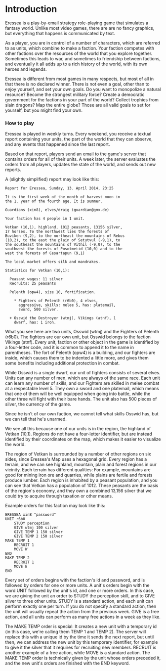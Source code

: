 # Introduction

Eressea is a play-by-email strategy role-playing game that simulates a fantasy world. Unlike most video games, there are are no fancy graphics, but everything that happens is communicated by text.

As a player, you are in control of a number of characters, which are referred to as units, which combine to make a faction. Your faction competes with other factions over the resources of the world that you explore together. Sometimes this leads to war, and sometimes to friendship between factions, and eventually it all adds up to a rich history of the world, with its own heroes and legends.

Eressea is different from most games in many respects, but most of all in that there is no declared winner. There is not even a goal, other than to enjoy yourself, and set your own goals. Do you want to monopolize a natural resource? Become the strongest military force? Create a democratic government for the factions in your part of the world? Collect trophies from slain dragons? Map the entire globe? Those are all valid goals to set for yourself, but you might find your own.

### How to play

Eressea is played in weekly turns. Every weekend, you receive a textual report containing your units, the part of the world that they can observe, and any events that happened since the last report. 

Based on that report, players send an email to the game's server that contains orders for all of their units. A week later, the server evaluates the orders from all players, updates the state of the world, and sends out new reports.

A (slightly simplified) report may look like this:

	Report for Eressea, Sunday, 13. April 2014, 23:25

	It is the first week of the month of harvest moon in
	the 1. year of the fourth age. It is summer.

	Guardians (xin8), elves/draig (guardian@gmx.de)

	Your faction has 4 people in 1 unit.

	Vetkan (10,1), highland, 1012 peasants, 13156 silver,
	17 horses. To the northwest lies the forests of
	Buviken (9,2), to the northeast the mountains of Rebus
	(10,2), to the east the plain of Setutvul (-9,1), to
	the southeast the mountains of Vithil (-9,0), to the
	southwest the forests of Posotmetid (10,0) and to the
	west the forests of Cesartapun (9,1)

	The local market offers silk and mandrakes.

	Statistics for Vetkan (10,1):

	  Peasant wages: 11 silver
	  Recruits: 25 peasants

	  Pelenth (opw4), size 10, fortification.

	    * Fighters of Pelenth (r6b0), 4 elves,
	      aggressive, skills: melee 5, has: platemail,
	      sword, 500 silver.

	  + Osswid the Destroyer (wtmj), Vikings (atnf), 1
	    dwarf, has: 1 iron.

What you see here are two units, Osswid (wtmj) and the Fighters of Pelenth (r6b0). The fighters are our own unit, but Osswid belongs to the faction Vikings (atnf). Every unit, faction or other object in the game is identified by a four-letter code, and it is common to append it to the name in parentheses. The fort of Pelenth (opw4) is a building, and our fighters are inside, which causes them to be indented a little more, and gives them some benefits including additional protection in combat.

While Osswid is a single dwarf, our unit of fighters consists of several elves. Units can any number of men, which are always of the same race. Each unit can learn any number of skills, and our Fighters are skilled in melee combat at a respectable level 5. They own a sword and one platemail, which means that one of them will be well equipped when going into battle, while the other three will fight with their bare hands. The unit also has 500 pieces of silver, the currency of the game.

Since he isn't of our own faction, we cannot tell what skills Osswid has, but we can tell that he's unarmed.

We see all this because one of our units is in the region, the highland of Vetkan (10,1). Regions do not have a four-letter identifier, but are instead identified by their coordinates on the map, which makes it easier to visualize the world.

The region of Vetkan is surrounded by a number of other regions on six sides, since Eressea's Map uses a hexagonal grid. Every region has a terrain, and we can see highland, mountain, plain and forest regions in our vicinity. Each terrain has different qualities: For example, mountains are good for mining iron ore and quarries, while plains are fertile and forests produce lumber. Each region is inhabited by a peasant population, and you can see that Vetkan has a population of 1012. These peasants are the basis of the region's economy, and they own a combined 13,156 silver that we could try to acquire through taxation or other means.

Example orders for this faction may look like this:

	ERESSEA xin8 "password"
	UNIT r6b0
		STUDY perception
		GIVE wtmj 100 silver
		GIVE TEMP 1 150 silver
		GIVE TEMP 2 150 silver
	MAKE TEMP 1
		RECRUIT 1
		MOVE W
	END
	MAKE TEMP 2
		RECRUIT 1
		MOVE E
	END

Every set of orders begins with the faction's id and password, and is followed by orders for one or more units. A unit's orders begin with the word UNIT followed by the unit's id, and one or more orders. In this case, we are giving the unit an order to STUDY the perception skill, and to GIVE silver to three other units. STUDY is a standard action, and each unit can perform exactly one per turn. If you do not specify a standard action, then the unit will usually repeat the action from the previous week. GIVE is a free action, and all units can perform as many free actions in a week as they like.

The MAKE TEMP order is special: It creates a new unit with a temporary id (in this case, we're calling them TEMP 1 and TEMP 2). The server will replace this with a unique id by the time it sends the next report, but until then, we can address the new unit by this temporary identifier, for example to give it the silver that it requires for recruiting new members. RECRUIT is another example of a free action, while MOVE is a standard action. The MAKE TEMP order is technically given by the unit whose orders preceded it, and the new unit's orders are finished with the END keyword.
